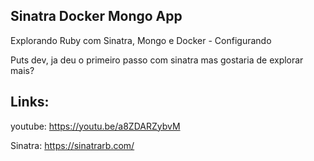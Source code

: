 ## Sinatra Docker Mongo App

Explorando Ruby com Sinatra, Mongo e Docker - Configurando

Puts dev, ja deu o primeiro passo com sinatra mas gostaria de explorar mais? 

## Links:

youtube:
https://youtu.be/a8ZDARZybvM

Sinatra:
https://sinatrarb.com/
